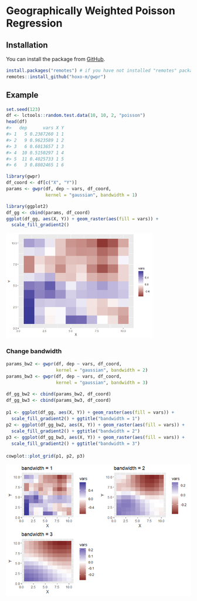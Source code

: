 
<!-- README.md is generated from README.Rmd. Please edit that file -->

# Geographically Weighted Poisson Regression

<!-- badges: start -->

<!-- badges: end -->

## Installation

You can install the package from
[GitHub](https://github.com/hoxo-m/gwpr).

``` r
install.packages("remotes") # if you have not installed "remotes" package
remotes::install_github("hoxo-m/gwpr")
```

## Example

``` r
set.seed(123)
df <- lctools::random.test.data(10, 10, 2, "poisson")
head(df)
#>   dep      vars X Y
#> 1   5 0.2387260 1 1
#> 2   9 0.9623589 1 2
#> 3   6 0.6013657 1 3
#> 4  10 0.5150297 1 4
#> 5  11 0.4025733 1 5
#> 6   3 0.8802465 1 6
```

``` r
library(gwpr)
df_coord <- df[c("X", "Y")]
params <- gwpr(df, dep ~ vars, df_coord,
               kernel = "gaussian", bandwidth = 1)
```

``` r
library(ggplot2)
df_gg <- cbind(params, df_coord)
ggplot(df_gg, aes(X, Y)) + geom_raster(aes(fill = vars)) +
  scale_fill_gradient2()
```

<img src="man/figures/README-unnamed-chunk-5-1.png" width="400" />

### Change bandwidth

``` r
params_bw2 <- gwpr(df, dep ~ vars, df_coord,
                   kernel = "gaussian", bandwidth = 2)
params_bw3 <- gwpr(df, dep ~ vars, df_coord,
                   kernel = "gaussian", bandwidth = 3)
```

``` r
df_gg_bw2 <- cbind(params_bw2, df_coord)
df_gg_bw3 <- cbind(params_bw3, df_coord)

p1 <- ggplot(df_gg, aes(X, Y)) + geom_raster(aes(fill = vars)) +
  scale_fill_gradient2() + ggtitle("bandwidth = 1")
p2 <- ggplot(df_gg_bw2, aes(X, Y)) + geom_raster(aes(fill = vars)) +
  scale_fill_gradient2() + ggtitle("bandwidth = 2")
p3 <- ggplot(df_gg_bw3, aes(X, Y)) + geom_raster(aes(fill = vars)) +
  scale_fill_gradient2() + ggtitle("bandwidth = 3")

cowplot::plot_grid(p1, p2, p3)
```

<img src="man/figures/README-unnamed-chunk-7-1.png" width="800" />
